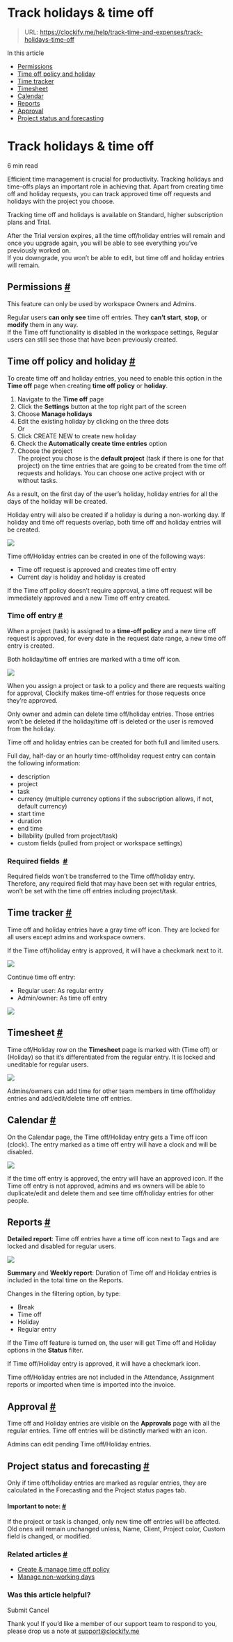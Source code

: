 # Track holidays & time off

> URL: https://clockify.me/help/track-time-and-expenses/track-holidays-time-off

In this article

* [Permissions](#permissions)
* [Time off policy and holiday](#time-off-policy-and-holiday)
* [Time tracker](#time-tracker)
* [Timesheet](#timesheet)
* [Calendar](#calendar)
* [Reports](#reports)
* [Approval](#approval)
* [Project status and forecasting](#project-status-and-forecasting)

# Track holidays & time off

6 min read

Efficient time management is crucial for productivity. Tracking holidays and time-offs plays an important role in achieving that. Apart from creating time off and holiday requests, you can track approved time off requests and holidays with the project you choose.

Tracking time off and holidays is available on Standard, higher subscription plans and Trial.

After the Trial version expires, all the time off/holiday entries will remain and once you upgrade again, you will be able to see everything you’ve previously worked on.   
If you downgrade, you won’t be able to edit, but time off and holiday entries will remain.

## Permissions [#](#permissions)

This feature can only be used by workspace Owners and Admins.

Regular users **can only see** time off entries. They **can’t start**, **stop**, or **modify** them in any way.   
If the Time off functionality is disabled in the workspace settings, Regular users can still see those that have been previously created.

## Time off policy and holiday [#](#time-off-policy-and-holiday)

To create time off and holiday entries, you need to enable this option in the **Time off** page when creating **time off policy** or **holiday**.

1. Navigate to the **Time off** page
2. Click the **Settings** button at the top right part of the screen
3. Choose **Manage holidays**
4. Edit the existing holiday by clicking on the three dots  
   Or
5. Click CREATE NEW to create new holiday
6. Check the **Automatically create time entries** option
7. Choose the project  
   The project you chose is the **default project** (task if there is one for that project) on the time entries that are going to be created from the time off requests and holidays. You can choose one active project with or without tasks.

As a result, on the first day of the user’s holiday, holiday entries for all the days of the holiday will be created.

Holiday entry will also be created if a holiday is during a non-working day. If holiday and time off requests overlap, both time off and holiday entries will be created.

![](https://lh7-us.googleusercontent.com/JHZDN964N8OHHj1b0y4I_E5rPqVWZrpYI7eFtEL_qmisEP2EAQKW8W4Gh81Gx6v2nzIoXZRAFUUtZ_A_50-z0ToMlUqckwFfYbtjH4yNJ2XFibGN5eyx2Bbd0bcrPhuVScEQLX5IW7OpqiRY_fXUvsk)

Time off/Holiday entries can be created in one of the following ways:

* Time off request is approved and creates time off entry
* Current day is holiday and holiday is created

If the Time off policy doesn’t require approval, a time off request will be immediately approved and a new Time off entry created.

### Time off entry [#](#time-off-entry)

When a project (task) is assigned to a **time-off policy** and a new time off request is approved, for every date in the request date range, a new time off entry is created.

Both holiday/time off entries are marked with a time off icon.

![](https://clockify.me/help/wp-content/uploads/2024/05/time_off_as_tag-1024x372.png)

When you assign a project or task to a policy and there are requests waiting for approval, Clockify makes time-off entries for those requests once they’re approved.

Only owner and admin can delete time off/holiday entries. Those entries won’t be deleted if the holiday/time off is deleted or the user is removed from the holiday.

Time off and holiday entries can be created for both full and limited users.

Full day, half-day or an hourly time-off/holiday request entry can contain the following information:

* description
* project
* task
* currency (multiple currency options if the subscription allows, if not, default currency)
* start time
* duration
* end time
* billability (pulled from project/task)
* custom fields (pulled from project or workspace settings)

### Required fields  [#](#required-fields)

Required fields won’t be transferred to the Time off/holiday entry. Therefore, any required field that may have been set with regular entries, won’t be set with the time off entries including project/task.

## Time tracker [#](#time-tracker)

Time off and holiday entries have a gray time off icon. They are locked for all users except admins and workspace owners.

If the Time off/holiday entry is approved, it will have a checkmark next to it.

![](https://clockify.me/help/wp-content/uploads/2024/05/Screenshot-2024-05-13-at-16.03.37-1024x225.png)

Continue time off entry:

* Regular user: As regular entry
* Admin/owner: As time off entry

![](https://clockify.me/help/wp-content/uploads/2024/05/Screenshot-2024-05-13-at-16.07.14-1024x222.png)

## Timesheet [#](#timesheet)

Time off/Holiday row on the **Timesheet** page is marked with (Time off) or (Holiday) so that it’s differentiated from the regular entry. It is locked and uneditable for regular users.

![](https://clockify.me/help/wp-content/uploads/2024/05/Screenshot-2024-05-13-at-16.08.53-1024x182.png)

Admins/owners can add time for other team members in time off/holiday entries and add/edit/delete time off entries.

## Calendar [#](#calendar)

On the Calendar page, the Time off/Holiday entry gets a Time off icon (clock). The entry marked as a time off entry will have a clock and will be disabled.

![](https://clockify.me/help/wp-content/uploads/2024/05/Screenshot-2024-05-13-at-16.13.06-1024x743.png)

If the time off entry is approved, the entry will have an approved icon. If the Time off entry is not approved, admins and ws owners will be able to duplicate/edit and delete them and see time off/holiday entries for other people.

## Reports [#](#reports)

**Detailed report**: Time off entries have a time off icon next to Tags and are locked and disabled for regular users.

![](https://clockify.me/help/wp-content/uploads/2024/05/time_off_entry_detailed_report-1024x543.png)

**Summary** and **Weekly report**: Duration of Time off and Holiday entries is included in the total time on the Reports.

Changes in the filtering option, by type:

* Break
* Time off
* Holiday
* Regular entry

If the Time off feature is turned on, the user will get Time off and Holiday options in the **Status** filter.

If Time off/Holiday entry is approved, it will have a checkmark icon.

Time off/Holiday entries are not included in the Attendance, Assignment reports or imported when time is imported into the invoice.

## Approval [#](#approval)

Time off and Holiday entries are visible on the **Approvals** page with all the regular entries. Time off entries will be distinctly marked with an icon.

Admins can edit pending Time off/Holiday entries.

## Project status and forecasting [#](#project-status-and-forecasting)

Only if time off/holiday entries are marked as regular entries, they are calculated in the Forecasting and the Project status pages tab.

#### Important to note: [#](#important-to-note)

If the project or task is changed, only new time off entries will be affected. Old ones will remain unchanged unless, Name, Client, Project color, Custom field is changed, or modified.

### Related articles [#](#related-articles)

* [Create & manage time off policy](https://clockify.me/help/track-time-and-expenses/create-manage-time-off-policy)
* [Manage non-working days](https://clockify.me/help/track-time-and-expenses/manage-non-working-days)

### Was this article helpful?

Submit
Cancel

Thank you! If you’d like a member of our support team to respond to you, please drop us a note at support@clockify.me